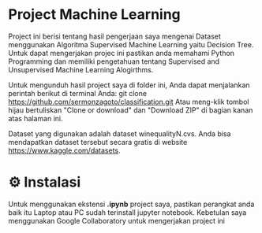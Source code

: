 # Project Machine Learning
Project ini berisi tentang hasil pengerjaan saya mengenai Dataset menggunakan Algoritma Supervised Machine Learning yaitu Decision Tree.
Untuk dapat mengerjakan projec ini pastikan anda memahami Python Programming dan memiliki pengetahuan tentang Supervised and Unsupervised Machine Learning Alogirthms.

Untuk mengunduh hasil project saya di folder ini, Anda dapat menjalankan perintah berikut di terminal Anda:
git clone https://github.com/sermonzagoto/classification.git
Atau meng-klik tombol hijau bertuliskan "Clone or download" dan "Download ZIP" di bagian kanan atas halaman ini.

Dataset yang digunakan adalah dataset winequalityN.cvs. Anda bisa mendapatkan dataset tersebut secara gratis di website https://www.kaggle.com/datasets.

# ⚙️ Instalasi
Untuk menggunakan ekstensi **.ipynb** project saya, pastikan perangkat anda baik itu Laptop atau PC sudah terinstall jupyter notebook. Kebetulan saya menggunakan Google Collaboratory untuk mengerjakan project ini
